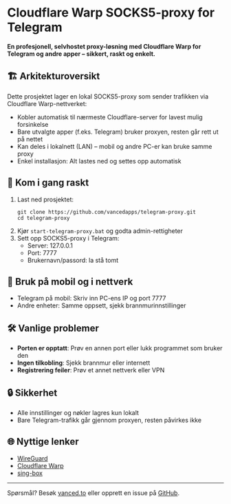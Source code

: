 # Cloudflare Warp SOCKS5-proxy for Telegram

**En profesjonell, selvhostet proxy-løsning med Cloudflare Warp for Telegram og andre apper – sikkert, raskt og enkelt.**

## 🏗️ Arkitekturoversikt

Dette prosjektet lager en lokal SOCKS5-proxy som sender trafikken via Cloudflare Warp-nettverket:

- Kobler automatisk til nærmeste Cloudflare-server for lavest mulig forsinkelse
- Bare utvalgte apper (f.eks. Telegram) bruker proxyen, resten går rett ut på nettet
- Kan deles i lokalnett (LAN) – mobil og andre PC-er kan bruke samme proxy
- Enkel installasjon: Alt lastes ned og settes opp automatisk

## 🚀 Kom i gang raskt

1. Last ned prosjektet:
   ```
   git clone https://github.com/vancedapps/telegram-proxy.git
   cd telegram-proxy
   ```
2. Kjør `start-telegram-proxy.bat` og godta admin-rettigheter
3. Sett opp SOCKS5-proxy i Telegram:
   - Server: 127.0.0.1
   - Port: 7777
   - Brukernavn/passord: la stå tomt

## 📱 Bruk på mobil og i nettverk

- Telegram på mobil: Skriv inn PC-ens IP og port 7777
- Andre enheter: Samme oppsett, sjekk brannmurinnstillinger

## 🛠️ Vanlige problemer

- **Porten er opptatt**: Prøv en annen port eller lukk programmet som bruker den
- **Ingen tilkobling**: Sjekk brannmur eller internett
- **Registrering feiler**: Prøv et annet nettverk eller VPN

## 🔒 Sikkerhet

- Alle innstillinger og nøkler lagres kun lokalt
- Bare Telegram-trafikk går gjennom proxyen, resten påvirkes ikke

## 🌐 Nyttige lenker

- [WireGuard](https://www.wireguard.com/)
- [Cloudflare Warp](https://developers.cloudflare.com/warp-client/)
- [sing-box](https://sing-box.sagernet.org/)

---

Spørsmål? Besøk [vanced.to](https://vanced.to) eller opprett en issue på [GitHub](https://github.com/vancedapps/telegram-proxy). 